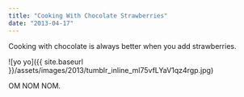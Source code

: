 ```yaml
---
title: "Cooking With Chocolate Strawberries"
date: "2013-04-17"
---
```


Cooking with chocolate is always better when you add strawberries.

![yo yo]({{ site.baseurl }}/assets/images/2013/tumblr_inline_ml75vfLYaV1qz4rgp.jpg)

OM NOM NOM.
